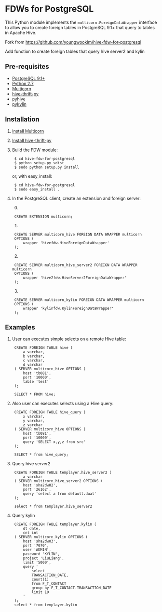 FDWs for PostgreSQL
===============================

This Python module implements the `multicorn.ForeignDataWrapper` interface to allow you to create foreign tables in PostgreSQL 9.1+ that query to tables in Apache Hive. 

Fork from https://github.com/youngwookim/hive-fdw-for-postgresql

Add function to create foreign tables that query hive server2 and kylin

Pre-requisites
--------------

* [PostgreSQL 9.1+](http://www.postgresql.org/)
* [Python 2.7](http://python.org/)
* [Multicorn](http://multicorn.org)
* [hive-thrift-py](https://github.com/youngwookim/hive-thrift-py)
* [pyhive](https://github.com/dropbox/PyHive)
* [pykylin](https://github.com/wxiang7/pykylin)

Installation
------------

1. [Install Multicorn](http://multicorn.org/#installation)
2. [Install hive-thrift-py](https://github.com/youngwookim/hive-thrift-py)
3. Build the FDW module:

        $ cd hive-fdw-for-postgresql
        $ python setup.py sdist
        $ sudo python setup.py install

    or, with easy_install:

        $ cd hive-fdw-for-postgresql
        $ sudo easy_install .

4. In the PostgreSQL client, create an extension and foreign server:

    0)
    
        CREATE EXTENSION multicorn;
        
    1)
    
        CREATE SERVER multicorn_hive FOREIGN DATA WRAPPER multicorn
        OPTIONS (
            wrapper 'hivefdw.HiveForeignDataWrapper'
        );

    2)
    
        CREATE SERVER multicorn_hive_server2 FOREIGN DATA WRAPPER multicorn
        OPTIONS (
            wrapper 'hive2fdw.HiveServer2ForeignDataWrapper'
        );

    3)
    
        CREATE SERVER multicorn_kylin FOREIGN DATA WRAPPER multicorn
        OPTIONS (
            wrapper 'kylinfdw.KylinForeignDataWrapper'
        );

Examples
------------

1. User can executes simple selects on a remote Hive table:

        CREATE FOREIGN TABLE hive (
            a varchar,
            b varchar,
            c varchar,
            d varchar
        ) SERVER multicorn_hive OPTIONS (
            host 'tb081',
            port '10000',
            table 'test'
        );

        SELECT * FROM hive;

2. Also user can executes selects using a Hive query:
         
        CREATE FOREIGN TABLE hive_query (
            x varchar,
            y varchar,
            z varchar
        ) SERVER multicorn_hive OPTIONS (
            host 'tb081',
            port '10000',
            query 'SELECT x,y,z from src'
        );
        
        SELECT * from hive_query;

3. Query hive server2

        CREATE FOREIGN TABLE templayer.hive_server2 (
            a varchar
        ) SERVER multicorn_hive_server2 OPTIONS (
            host 'sha2dw02',
            port '26162',
            query 'select a from default.dual'
        );
        
        select * from templayer.hive_server2

4. Query kylin

        CREATE FOREIGN TABLE templayer.kylin (
            dt date,
            cnt int
        ) SERVER multicorn_kylin OPTIONS (
            host 'sha2dw03',
            port '7070',
            user 'ADMIN',
            password 'KYLIN',
            project 'LiuLiang',
            limit '5000',
            query '
                select
                TRANSACTION_DATE,
                count(1)
                from F_T_CONTACT 
                group by F_T_CONTACT.TRANSACTION_DATE 
                limit 10
            '
        );
        select * from templayer.kylin
